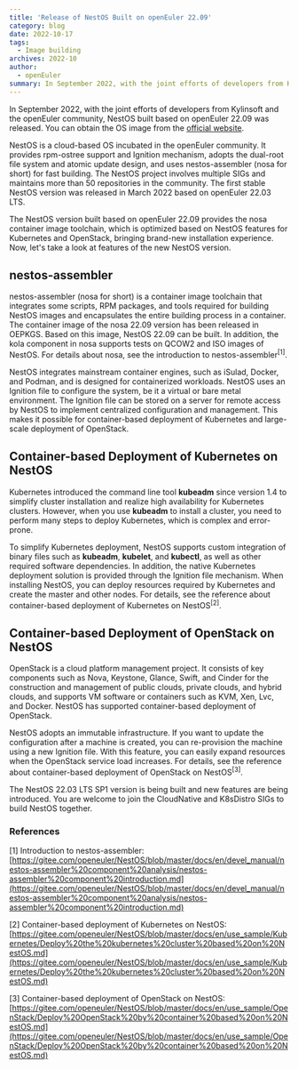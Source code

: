 ```yaml
---
title: 'Release of NestOS Built on openEuler 22.09'
category: blog
date: 2022-10-17
tags:
  - Image building
archives: 2022-10
author:
  - openEuler
summary: In September 2022, with the joint efforts of developers from Kylinsoft and the openEuler community, NestOS built based on openEuler 22.09 was released.
---
```


In September 2022, with the joint efforts of developers from Kylinsoft and the openEuler community, NestOS built based on openEuler 22.09 was released. You can obtain the OS image from the [official website](https://nestos.openeuler.org).

NestOS is a cloud-based OS incubated in the openEuler community. It provides rpm-ostree support and Ignition mechanism, adopts the dual-root file system and atomic update design, and uses nestos-assembler (nosa for short) for fast building. The NestOS project involves multiple SIGs and maintains more than 50 repositories in the community. The first stable NestOS version was released in March 2022 based on openEuler 22.03 LTS.

The NestOS version built based on openEuler 22.09 provides the nosa container image toolchain, which is optimized based on NestOS features for Kubernetes and OpenStack, bringing brand-new installation experience. Now, let's take a look at features of the new NestOS version.

## nestos-assembler

nestos-assembler (nosa for short) is a container image toolchain that integrates some scripts, RPM packages, and tools required for building NestOS images and encapsulates the entire building process in a container. The container image of the nosa 22.09 version has been released in OEPKGS. Based on this image, NestOS 22.09 can be built. In addition, the kola component in nosa supports tests on QCOW2 and ISO images of NestOS. For details about nosa, see the introduction to nestos-assembler<sup>[1]</sup>.

NestOS integrates mainstream container engines, such as iSulad, Docker, and Podman, and is designed for containerized workloads. NestOS uses an Ignition file to configure the system, be it a virtual or bare metal environment. The Ignition file can be stored on a server for remote access by NestOS to implement centralized configuration and management. This makes it possible for container-based deployment of Kubernetes and large-scale deployment of OpenStack.

## Container-based Deployment of Kubernetes on NestOS

Kubernetes introduced the command line tool **kubeadm** since version 1.4 to simplify cluster installation and realize high availability for Kubernetes clusters. However, when you use **kubeadm** to install a cluster, you need to perform many steps to deploy Kubernetes, which is complex and error-prone.

To simplify Kubernetes deployment, NestOS supports custom integration of binary files such as **kubeadm**, **kubelet**, and **kubectl**, as well as other required software dependencies. In addition, the native Kubernetes deployment solution is provided through the Ignition file mechanism. When installing NestOS, you can deploy resources required by Kubernetes and create the master and other nodes. For details, see the reference about container-based deployment of Kubernetes on NestOS<sup>[2]</sup>.

## Container-based Deployment of OpenStack on NestOS

OpenStack is a cloud platform management project. It consists of key components such as Nova, Keystone, Glance, Swift, and Cinder for the construction and management of public clouds, private clouds, and hybrid clouds, and supports VM software or containers such as KVM, Xen, Lvc, and Docker. NestOS has supported container-based deployment of OpenStack.

NestOS adopts an immutable infrastructure. If you want to update the configuration after a machine is created, you can re-provision the machine using a new Ignition file. With this feature, you can easily expand resources when the OpenStack service load increases. For details, see the reference about container-based deployment of OpenStack on NestOS<sup>[3]</sup>.

The NestOS 22.03 LTS SP1 version is being built and new features are being introduced. You are welcome to join the CloudNative and K8sDistro SIGs to build NestOS together.

### References

[1] Introduction to nestos-assembler:
[https://gitee.com/openeuler/NestOS/blob/master/docs/en/devel_manual/nestos-assembler%20component%20analysis/nestos-assembler%20component%20introduction.md](https://gitee.com/openeuler/NestOS/blob/master/docs/en/devel_manual/nestos-assembler%20component%20analysis/nestos-assembler%20component%20introduction.md)

[2] Container-based deployment of Kubernetes on NestOS:
[https://gitee.com/openeuler/NestOS/blob/master/docs/en/use_sample/Kubernetes/Deploy%20the%20kubernetes%20cluster%20based%20on%20NestOS.md](https://gitee.com/openeuler/NestOS/blob/master/docs/en/use_sample/Kubernetes/Deploy%20the%20kubernetes%20cluster%20based%20on%20NestOS.md)

[3] Container-based deployment of OpenStack on NestOS:
[https://gitee.com/openeuler/NestOS/blob/master/docs/en/use_sample/OpenStack/Deploy%20OpenStack%20by%20container%20based%20on%20NestOS.md](https://gitee.com/openeuler/NestOS/blob/master/docs/en/use_sample/OpenStack/Deploy%20OpenStack%20by%20container%20based%20on%20NestOS.md)
